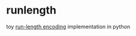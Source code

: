 # runlength
toy [run-length encoding](https://en.wikipedia.org/wiki/Run-length_encoding) implementation in python
